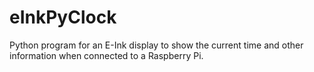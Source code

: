 # eInkPyClock
Python program for an E-Ink display to show the current time and other information when connected to a Raspberry Pi.
